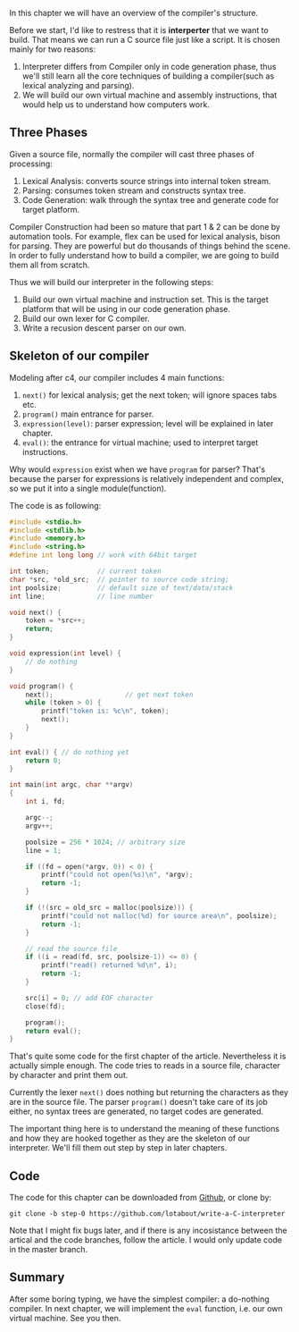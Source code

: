 In this chapter we will have an overview of the compiler's structure.

Before we start, I'd like to restress that it is **interperter** that we want
to build. That means we can run a C source file just like a script. It is
chosen mainly for two reasons:

1. Interpreter differs from Compiler only in code generation phase, thus we'll
   still learn all the core techniques of building a compiler(such as lexical
   analyzing and parsing).
2. We will build our own virtual machine and assembly instructions, that would
   help us to understand how computers work.

## Three Phases

Given a source file, normally the compiler will cast three phases of
processing:

1. Lexical Analysis: converts source strings into internal token stream.
2. Parsing: consumes token stream and constructs syntax tree.
3. Code Generation: walk through the syntax tree and generate code for target
   platform.

Compiler Construction had been so mature that part 1 & 2 can be done by
automation tools. For example, flex can be used for lexical analysis, bison
for parsing. They are powerful but do thousands of things behind the scene. In
order to fully understand how to build a compiler, we are going to build them
all from scratch.

Thus we will build our interpreter in the following steps:

1. Build our own virtual machine and instruction set. This is the target
   platform that will be using in our code generation phase.
2. Build our own lexer for C compiler.
3. Write a recusion descent parser on our own.

## Skeleton of our compiler


Modeling after c4, our compiler includes 4 main functions:

1. `next()` for lexical analysis; get the next token; will ignore spaces tabs
   etc.
2. `program()` main entrance for parser.
3. `expression(level)`: parser expression; level will be explained in later
   chapter.
4. `eval()`: the entrance for virtual machine; used to interpret target
   instructions.

Why would `expression` exist when we have `program` for parser? That's because
the parser for expressions is relatively independent and complex, so we put it
into a single module(function).

The code is as following:

```c
#include <stdio.h>
#include <stdlib.h>
#include <memory.h>
#include <string.h>
#define int long long // work with 64bit target

int token;            // current token
char *src, *old_src;  // pointer to source code string;
int poolsize;         // default size of text/data/stack
int line;             // line number

void next() {
    token = *src++;
    return;
}

void expression(int level) {
    // do nothing
}

void program() {
    next();                  // get next token
    while (token > 0) {
        printf("token is: %c\n", token);
        next();
    }
}

int eval() { // do nothing yet
    return 0;
}

int main(int argc, char **argv)
{
    int i, fd;

    argc--;
    argv++;

    poolsize = 256 * 1024; // arbitrary size
    line = 1;

    if ((fd = open(*argv, 0)) < 0) {
        printf("could not open(%s)\n", *argv);
        return -1;
    }

    if (!(src = old_src = malloc(poolsize))) {
        printf("could not malloc(%d) for source area\n", poolsize);
        return -1;
    }

    // read the source file
    if ((i = read(fd, src, poolsize-1)) <= 0) {
        printf("read() returned %d\n", i);
        return -1;
    }

    src[i] = 0; // add EOF character
    close(fd);

    program();
    return eval();
}
```

That's quite some code for the first chapter of the article. Nevertheless it
is actually simple enough. The code tries to reads in a source file, character
by character and print them out.

Currently the lexer `next()` does nothing but returning the characters as they
are in the source file. The parser `program()` doesn't take care of its job
either, no syntax trees are generated, no target codes are generated.

The important thing here is to understand the meaning of these functions and
how they are hooked together as they are the skeleton of our interpreter.
We'll fill them out step by step in later chapters.

## Code

The code for this chapter can be downloaded from
[Github](https://github.com/lotabout/write-a-C-interpreter/tree/step-0), or
clone by:

```
git clone -b step-0 https://github.com/lotabout/write-a-C-interpreter
```

Note that I might fix bugs later, and if there is any incosistance between the
artical and the code branches, follow the article. I would only update code in
the master branch.

## Summary

After some boring typing, we have the simplest compiler: a do-nothing
compiler. In next chapter, we will implement the `eval` function, i.e. our own
virtual machine. See you then.
